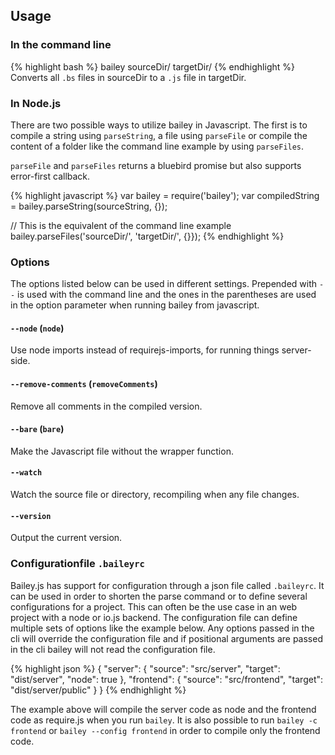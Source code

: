 ## Usage

### In the command line
{% highlight bash %}
  bailey sourceDir/ targetDir/
{% endhighlight %}
Converts all `.bs` files in sourceDir to a `.js` file in targetDir.

### In Node.js
There are two possible ways to utilize bailey in Javascript. The first is to
compile a string using `parseString`, a file using `parseFile` or compile the
content of a folder like the command line example by using `parseFiles`.

`parseFile` and `parseFiles` returns a bluebird promise but also supports
error-first callback.

{% highlight javascript %}
var bailey = require('bailey');
var compiledString = bailey.parseString(sourceString, {});

// This is the equivalent of the command line example
bailey.parseFiles('sourceDir/', 'targetDir/', {}});
{% endhighlight %}


### Options
The options listed below can be used in different settings. Prepended with `--`
is used with the command line and the ones in the parentheses are used in the
option parameter when running bailey from javascript.

#### `--node` (`node`)
Use node imports instead of requirejs-imports, for running things server-side.

#### `--remove-comments` (`removeComments`)
Remove all comments in the compiled version.

#### `--bare` (`bare`)
Make the Javascript file without the wrapper function.

#### `--watch`
Watch the source file or directory, recompiling when any file changes.

#### `--version`
Output the current version.

### Configurationfile `.baileyrc`
Bailey.js has support for configuration through a json file called `.baileyrc`.
It can be used in order to shorten the parse command or to define several
configurations for a project. This can often be the use case in an web project
with a node or io.js backend. The configuration file can define multiple sets
of options like the example below. Any options passed in the cli will override
the configuration file and if positional arguments are passed in the cli bailey
will not read the configuration file.

{% highlight json %}
{
  "server": {
    "source": "src/server",
    "target": "dist/server",
    "node": true
  },
  "frontend": {
    "source": "src/frontend",
    "target": "dist/server/public"
  }
}
{% endhighlight %}

The example above will compile the server code as node and the frontend code
as require.js when you run `bailey`. It is also possible to run `bailey -c frontend`
or `bailey --config frontend` in order to compile only the frontend code.
